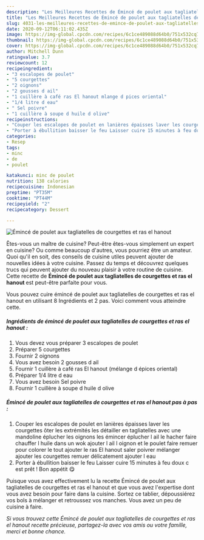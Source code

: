 ```yaml
---
description: "Les Meilleures Recettes de Émincé de poulet aux tagliatelles de courgettes et ras el hanout"
title: "Les Meilleures Recettes de Émincé de poulet aux tagliatelles de courgettes et ras el hanout"
slug: 4031-les-meilleures-recettes-de-emince-de-poulet-aux-tagliatelles-de-courgettes-et-ras-el-hanout
date: 2020-09-12T06:11:02.435Z
image: https://img-global.cpcdn.com/recipes/6c1ce489088d64b0/751x532cq70/emince-de-poulet-aux-tagliatelles-de-courgettes-et-ras-el-hanout-photo-principale-de-la-recette.jpg
thumbnail: https://img-global.cpcdn.com/recipes/6c1ce489088d64b0/751x532cq70/emince-de-poulet-aux-tagliatelles-de-courgettes-et-ras-el-hanout-photo-principale-de-la-recette.jpg
cover: https://img-global.cpcdn.com/recipes/6c1ce489088d64b0/751x532cq70/emince-de-poulet-aux-tagliatelles-de-courgettes-et-ras-el-hanout-photo-principale-de-la-recette.jpg
author: Mitchell Dunn
ratingvalue: 3.7
reviewcount: 12
recipeingredient:
- "3 escalopes de poulet"
- "5 courgettes"
- "2 oignons"
- "2 gousses d ail"
- "1 cuillère à café ras El hanout mlange d pices oriental"
- "1/4 litre d eau"
- " Sel poivre"
- "1 cuillère à soupe d huile d olive"
recipeinstructions:
- "Couper les escalopes de poulet en lanières épaisses laver les courgettes ôter les extrémités les détailler en tagliatelles avec une mandoline éplucher les oignons les émincer éplucher l ail le hacher faire chauffer l huile dans un wok ajouter l ail l oignon et le poulet faire remuer pour colorer le tout ajouter le ras El hanout saler poivrer mélanger ajouter les courgettes remuer délicatement ajouter l eau"
- "Porter à ébullition baisser le feu Laisser cuire 15 minutes à feu doux c est prêt ! Bon appétit 😋"
categories:
- Resep
tags:
- minc
- de
- poulet

katakunci: minc de poulet 
nutrition: 138 calories
recipecuisine: Indonesian
preptime: "PT35M"
cooktime: "PT44M"
recipeyield: "2"
recipecategory: Dessert

---
```



![Émincé de poulet aux tagliatelles de courgettes et ras el hanout](https://img-global.cpcdn.com/recipes/6c1ce489088d64b0/751x532cq70/emince-de-poulet-aux-tagliatelles-de-courgettes-et-ras-el-hanout-photo-principale-de-la-recette.jpg)

Êtes-vous un maître de cuisine? Peut-être êtes-vous simplement un expert en cuisine? Ou comme beaucoup d'autres, vous pourriez être un amateur. Quoi qu'il en soit, des conseils de cuisine utiles peuvent ajouter de nouvelles idées à votre cuisine. Passez du temps et découvrez quelques trucs qui peuvent ajouter du nouveau plaisir à votre routine de cuisine. Cette recette de <strong> Émincé de poulet aux tagliatelles de courgettes et ras el hanout </strong> est peut-être parfaite pour vous.

<!--inarticleads1-->

Vous pouvez cuire émincé de poulet aux tagliatelles de courgettes et ras el hanout en utilisant 8 Ingrédients et 2 pas. Voici comment vous atteindre cette.

##### Ingrédients de émincé de poulet aux tagliatelles de courgettes et ras el hanout :

1. Vous devez vous préparer 3 escalopes de poulet
1. Préparer 5 courgettes
1. Fournir 2 oignons
1. Vous avez besoin 2 gousses d ail
1. Fournir 1 cuillère à café ras El hanout (mélange d épices oriental)
1. Préparer 1/4 litre d eau
1. Vous avez besoin  Sel poivre
1. Fournir 1 cuillère à soupe d huile d olive




<!--inarticleads2-->

##### Émincé de poulet aux tagliatelles de courgettes et ras el hanout pas à pas :

1. Couper les escalopes de poulet en lanières épaisses laver les courgettes ôter les extrémités les détailler en tagliatelles avec une mandoline éplucher les oignons les émincer éplucher l ail le hacher faire chauffer l huile dans un wok ajouter l ail l oignon et le poulet faire remuer pour colorer le tout ajouter le ras El hanout saler poivrer mélanger ajouter les courgettes remuer délicatement ajouter l eau
1. Porter à ébullition baisser le feu Laisser cuire 15 minutes à feu doux c est prêt ! Bon appétit 😋




<!--inarticleads1-->

<p>
Puisque vous avez effectivement lu la recette Émincé de poulet aux tagliatelles de courgettes et ras el hanout et que vous avez l'expertise dont vous avez besoin pour faire dans la cuisine. Sortez ce tablier, dépoussiérez vos bols à mélanger et retroussez vos manches. Vous avez un peu de cuisine à faire.
</p>

<p>
<i>Si vous trouvez cette Émincé de poulet aux tagliatelles de courgettes et ras el hanout recette précieuse, partagez-la avec vos amis ou votre famille, merci et bonne chance.</i>
</p>
